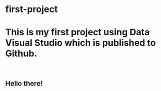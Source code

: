 # first-project
<h1>This is my first project using Data Visual Studio which is published to Github.</h1>
<br>
<h2>Hello there!</h2>
